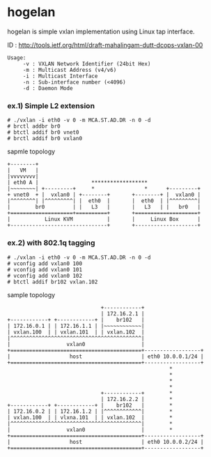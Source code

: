 hogelan
=======

hogelan is simple vxlan implementation using Linux tap interface.

ID : http://tools.ietf.org/html/draft-mahalingam-dutt-dcops-vxlan-00

	Usage:
		 -v : VXLAN Network Identifier (24bit Hex)
		 -m : Multicast Address (v4/v6)
		 -i : Multicast Interface
		 -n : Sub-interface number (<4096)
		 -d : Daemon Mode


### ex.1) Simple L2 extension

	# ./vxlan -i eth0 -v 0 -m MCA.ST.AD.DR -n 0 -d
	# brctl addbr br0
	# btctl addif br0 vnet0
	# brctl addif br0 vxlan0


sapmle topology

	+--------+
	|   VM   |
	|vvvvvvvv|                     
	| eth0 A |                 ******************
	|~~~~~~~~| +---------+     *                *      +---------+
	+ vnet0  + |  vxlan0 | +--------+       +--------+ |  vxlan0 |
	|^^^^^^^^| |^^^^^^^^^| |  eth0  |       |  eth0  | |^^^^^^^^^|
	|        br0         | |   L3   |       |   L3   | |   br0   |
	+====================+==========+       +====================+
	|           Linux KVM           |       |     Linux Box      |
	+-------------------------------+       +--------------------+





### ex.2) with 802.1q tagging

	# ./vxlan -i eth0 -v 0 -m MCA.ST.AD.DR -n 0 -d
	# vconfig add vxlan0 100
	# vconfig add vxlan0 101
	# vconfig add vxlan0 102
	# btctl addif br102 vxlan.102


sample topology

	                              +------------+
	                              | 172.16.2.1 |
	+------------+ +------------+ |    br102   |
	| 172.16.0.1 | | 172.16.1.1 | |~~~~~~~~~~~~|
	| vxlan.100  | | vxlan.101  | | vxlan.102  |
	|^^^^^^^^^^^^^^^^^^^^^^^^^^^^^^^^^^^^^^^^^^|
	|                  vxlan0                  |
	+==========================================+------------------+
	|                   host                   | eth0 10.0.0.1/24 |
	+==========================================+------------------+
	                                                    *
	                                                    *
	                                                    *
	                                                    *
	                              +------------+        *
	                              | 172.16.2.2 |        *
	+------------+ +------------+ |    br102   |        *
	| 172.16.0.2 | | 172.16.1.2 | |^^^^^^^^^^^^|        *
	| vxlan.100  | | vlxna.101  | | vxlan.102  |        *
	|^^^^^^^^^^^^^^^^^^^^^^^^^^^^^^^^^^^^^^^^^^|        *
	|                  vxlan0                  |        *
	+==========================================+------------------+
	|                   host                   | eth0 10.0.0.2/24 |
	+==========================================+------------------+


